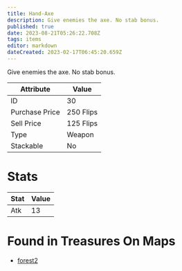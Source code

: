 ```yaml
---
title: Hand-Axe
description: Give enemies the axe. No stab bonus.
published: true
date: 2023-08-21T05:26:22.708Z
tags: items
editor: markdown
dateCreated: 2023-02-17T06:45:20.659Z
---
```


Give enemies the axe. No stab bonus.

|Attribute|Value|
|-|-|
|ID|30|
|Purchase Price|250 Flips|
|Sell Price|125 Flips|
|Type|Weapon|
|Stackable|No|

# Stats
|Stat|Value|
|-|-|
|Atk|13|

# Found in Treasures On Maps
 * [forest2](/maps/forest2)